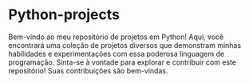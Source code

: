 # Python-projects
 Bem-vindo ao meu repositório de projetos em Python! Aqui, você encontrará uma coleção de projetos diversos que demonstram minhas habilidades e experimentações com essa poderosa linguagem de programação. Sinta-se à vontade para explorar e contribuir com este repositório! Suas contribuições são bem-vindas.
